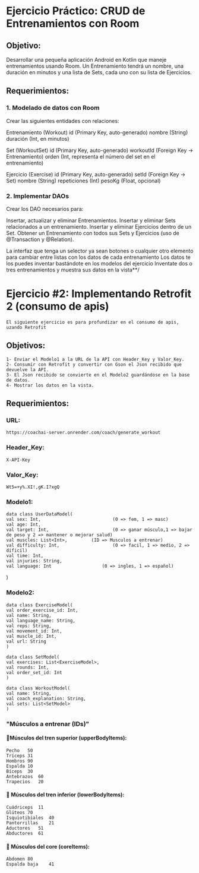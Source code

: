 # Ejercicio Práctico: CRUD de Entrenamientos con Room

## Objetivo:
Desarrollar una pequeña aplicación Android en Kotlin que maneje entrenamientos usando Room.
Un Entrenamiento tendrá un nombre, una duración en minutos y una lista de Sets, cada uno con su lista de Ejercicios.

## Requerimientos:
### 1. Modelado de datos con Room

Crear las siguientes entidades con relaciones:

Entrenamiento (Workout)
id (Primary Key, auto-generado)
nombre (String)
duración (Int, en minutos)

Set (WorkoutSet)
id (Primary Key, auto-generado)
workoutId (Foreign Key → Entrenamiento)
orden (Int, representa el número del set en el entrenamiento)

Ejercicio (Exercise)
id (Primary Key, auto-generado)
setId (Foreign Key → Set)
nombre (String)
repeticiones (Int)
pesoKg (Float, opcional)

### 2. Implementar DAOs

Crear los DAO necesarios para:

Insertar, actualizar y eliminar Entrenamientos.
Insertar y eliminar Sets relacionados a un entrenamiento.
Insertar y eliminar Ejercicios dentro de un Set.
Obtener un Entrenamiento con todos sus Sets y Ejercicios (uso de @Transaction y @Relation).

La interfaz que tenga un selector ya sean botones o cualquier otro elemento para cambiar entre listas con los datos de cada entrenamiento
Los datos te los puedes inventar bastándote en los modelos del ejercicio
Inventate dos o tres entrenamientos y muestra sus datos en la vista**/


# Ejercicio #2: Implementando Retrofit 2 (consumo de apis)
    El siguiente ejercicio es para profundizar en el consumo de apis, uzando Retrofit

## Objetivos:
    
    1- Enviar el Modelo1 a la URL de la API con Header_Key y Valor_Key.
    2- Consumir con Retrofit y convertir con Gson el Json recibido que devuelve la API.
    3- El Json recibido se convierte en el Modelo2 guardándose en la base de datos.
    4- Mostrar los datos en la vista.

## Requerimientos:

### URL:
    https://coachai-server.onrender.com/coach/generate_workout

### Header_Key:
    X-API-Key

### Valor_Key:
    Wt5=+y%.XI!,gK.I?xgQ
    
### Modelo1: 
    data class UserDataModel(
    val sex: Int,                           (0 => fem, 1 => masc)
    val age: Int,
    val target: Int,                        (0 => ganar músculo,1 => bajar de peso y 2 => mantener o mejorar salud)
    val muscles: List<Int>,         (ID => Musculos a entrenar)
    val difficulty: Int,                    (0 => facil, 1 => medio, 2 => dificil)
    val time: Int,
    val injuries: String,
    val language: Int                   (0 => ingles, 1 => español)
)

### Modelo2: 

    data class ExerciseModel(
    val order_exercise_id: Int,
    val name: String,
    val language_name: String,
    val reps: String,
    val movement_id: Int,
    val muscle_id: Int,
    val url: String
    )

    data class SetModel(
    val exercises: List<ExerciseModel>,
    val rounds: Int,
    val order_set_id: Int
    )

    data class WorkoutModel(
    val name: String,
    val coach_explanation: String,
    val sets: List<SetModel>
    )

### "Músculos a entrenar (IDs)"

#### 💪Músculos del tren superior (upperBodyItems):
    Pecho	50
    Tríceps	31
    Hombros	90
    Espalda	10
    Bíceps	30
    Antebrazos	60
    Trapecios	20

#### 🦵 Músculos del tren inferior (lowerBodyItems):
    Cuádriceps	11
    Glúteos	70
    Isquiotibiales	40
    Pantorrillas	21
    Aductores	51
    Abductores	61

#### 🍫 Músculos del core (coreItems):
    Abdomen	80
    Espalda baja	41
    

